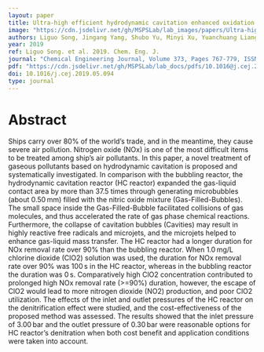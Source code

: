 ```yaml
---
layout: paper
title: Ultra-high efficient hydrodynamic cavitation enhanced oxidation of nitric oxide with chlorine dioxide
image: "https://cdn.jsdelivr.net/gh/MSPSLab/lab_images/papers/Ultra-high-efficient-hydrodynamic.png"
authors: Liguo Song, Jingang Yang, Shubo Yu, Minyi Xu, Yuanchuang Liang, Xinxiang Pan, Li Yao
year: 2019
ref: Liguo Song. et al. 2019. Chem. Eng. J.
journal: "Chemical Engineering Journal, Volume 373, Pages 767-779, ISSN 1385-8947"
pdf: "https://cdn.jsdelivr.net/gh/MSPSLab/lab_docs/pdfs/10.1016@j.cej.2019.05.094.pdf"
doi: 10.1016/j.cej.2019.05.094
type: journal
---
```


# Abstract

Ships carry over 80% of the world’s trade, and in the meantime, they cause severe air pollution. Nitrogen oxide (NOx) is one of the most difficult items to be treated among ship’s air pollutants. In this paper, a novel treatment of gaseous pollutants based on hydrodynamic cavitation is proposed and systematically investigated. In comparison with the bubbling reactor, the hydrodynamic cavitation reactor (HC reactor) expanded the gas-liquid contact area by more than 37.5 times through generating microbubbles (about 0.50 mm) filled with the nitric oxide mixture (Gas-Filled-Bubbles). The small space inside the Gas-Filled-Bubble facilitated collisions of gas molecules, and thus accelerated the rate of gas phase chemical reactions. Furthermore, the collapse of cavitation bubbles (Cavities) may result in highly reactive free radicals and microjets, and the microjets helped to enhance gas-liquid mass transfer. The HC reactor had a longer duration for NOx removal rate over 90% than the bubbling reactor. When 1.0 mg/L chlorine dioxide (ClO2) solution was used, the duration for NOx removal rate over 90% was 100 s in the HC reactor, whereas in the bubbling reactor the duration was 0 s. Comparatively high ClO2 concentration contributed to prolonged high NOx removal rate (>=90%) duration, however, the escape of ClO2 would lead to more nitrogen dioxide (NO2) production, and poor ClO2 utilization. The effects of the inlet and outlet pressures of the HC reactor on the denitrification effect were studied, and the cost-effectiveness of the proposed method was assessed. The results showed that the inlet pressure of 3.00 bar and the outlet pressure of 0.30 bar were reasonable options for HC reactor’s denitration when both cost benefit and application conditions were taken into account.

